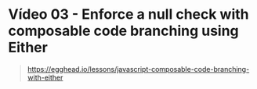 # Vídeo 03 - Enforce a null check with composable code branching using Either
> https://egghead.io/lessons/javascript-composable-code-branching-with-either
